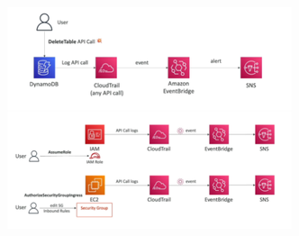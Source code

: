 ![Cloud Trail Event Bridge Integration](../z_resources/images/cloud-trail/cloud-trail-event-bridge-integration.png)
![Event bridge + cloud trail](../z_resources/images/cloud-trail/event-bridge-cloud-trail.png)